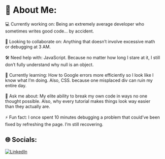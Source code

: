 # 💫 About Me:
💻 Currently working on: Being an extremely average developer who sometimes writes good code… by accident.<br><br>🤝 Looking to collaborate on: Anything that doesn’t involve excessive math or debugging at 3 AM.<br><br>🛠  Need help with: JavaScript. Because no matter how long I stare at it, I still don’t fully understand why null is an object.<br><br>🌱 Currently learning: How to Google errors more efficiently so I look like I know what I’m doing. Also, CSS. because one misplaced div can ruin my entire day.<br><br>💬 Ask me about: My elite ability to break my own code in ways no one thought possible. Also, why every tutorial makes things look way easier than they actually are.<br><br>⚡ Fun fact: I once spent 10 minutes debugging a problem that could’ve been fixed by refreshing the page. I’m still recovering.


## 🌐 Socials:
[![LinkedIn](https://img.shields.io/badge/LinkedIn-%230077B5.svg?logo=linkedin&logoColor=white)](https://id.linkedin.com/in/ridhobintangaulia/in) 


<!-- Proudly created with GPRM ( https://gprm.itsvg.in ) -->
